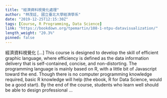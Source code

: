 ```yaml
---
title: "經濟資料視覺化處理"
author: "林茂廷, 國立臺北大學經濟學系"
date: "2019-12-25T12:15:30Z"
tags: [Course, R Programming, Data Science]
link: "https://bookdown.org/tpemartin/108-1-ntpu-datavisualization/"
length_weight: "20.3%"
pinned: false
---
```


經濟資料視覺化 [...] This course is designed to develop the skill of efficient graphic language, where efficiency is defined as the data information delivery that is self-contained, concise, and non-distorting. The programming language is mainly based on R, with a little bit of Javascript toward the end. Though there is no computer programming knowledge required, basic R knowledge will help (the ebook, R for Data Science, would be a good start). By the end of the course, students who learn well should be able to design professional ...
